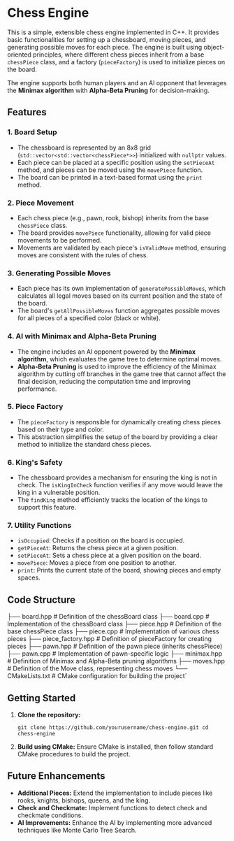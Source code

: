 
# Chess Engine

This is a simple, extensible chess engine implemented in C++. It provides basic functionalities for setting up a chessboard, moving pieces, and generating possible moves for each piece. The engine is built using object-oriented principles, where different chess pieces inherit from a base `chessPiece` class, and a factory (`pieceFactory`) is used to initialize pieces on the board.

The engine supports both human players and an AI opponent that leverages the **Minimax algorithm** with **Alpha-Beta Pruning** for decision-making.

## Features

### 1. **Board Setup**

-   The chessboard is represented by an 8x8 grid (`std::vector<std::vector<chessPiece*>>`) initialized with `nullptr` values.
-   Each piece can be placed at a specific position using the `setPieceAt` method, and pieces can be moved using the `movePiece` function.
-   The board can be printed in a text-based format using the `print` method.

### 2. **Piece Movement**

-   Each chess piece (e.g., pawn, rook, bishop) inherits from the base `chessPiece` class.
-   The board provides `movePiece` functionality, allowing for valid piece movements to be performed.
-   Movements are validated by each piece's `isValidMove` method, ensuring moves are consistent with the rules of chess.

### 3. **Generating Possible Moves**

-   Each piece has its own implementation of `generatePossibleMoves`, which calculates all legal moves based on its current position and the state of the board.
-   The board's `getAllPossibleMoves` function aggregates possible moves for all pieces of a specified color (black or white).

### 4. **AI with Minimax and Alpha-Beta Pruning**

-   The engine includes an AI opponent powered by the **Minimax algorithm**, which evaluates the game tree to determine optimal moves.
-   **Alpha-Beta Pruning** is used to improve the efficiency of the Minimax algorithm by cutting off branches in the game tree that cannot affect the final decision, reducing the computation time and improving performance.

### 5. **Piece Factory**

-   The `pieceFactory` is responsible for dynamically creating chess pieces based on their type and color.
-   This abstraction simplifies the setup of the board by providing a clear method to initialize the standard chess pieces.

### 6. **King's Safety**

-   The chessboard provides a mechanism for ensuring the king is not in check. The `isKingInCheck` function verifies if any move would leave the king in a vulnerable position.
-   The `findKing` method efficiently tracks the location of the kings to support this feature.

### 7. **Utility Functions**

-   `isOccupied`: Checks if a position on the board is occupied.
-   `getPieceAt`: Returns the chess piece at a given position.
-   `setPieceAt`: Sets a chess piece at a given position on the board.
-   `movePiece`: Moves a piece from one position to another.
-   `print`: Prints the current state of the board, showing pieces and empty spaces.

## Code Structure


├── board.hpp       # Definition of the chessBoard class
├── board.cpp       # Implementation of the chessBoard class
├── piece.hpp       # Definition of the base chessPiece class
├── piece.cpp       # Implementation of various chess pieces
├── piece_factory.hpp  # Definition of pieceFactory for creating pieces
├── pawn.hpp        # Definition of the pawn piece (inherits chessPiece)
├── pawn.cpp        # Implementation of pawn-specific logic
├── minimax.hpp     # Definition of Minimax and Alpha-Beta pruning algorithms
├── moves.hpp       # Definition of the Move class, representing chess moves
└── CMakeLists.txt  # CMake configuration for building the project` 

## Getting Started

1.  **Clone the repository:**
    
    `git clone https://github.com/yourusername/chess-engine.git
    cd chess-engine` 
    
2.  **Build using CMake:** Ensure CMake is installed, then follow standard CMake procedures to build the project.
    

## Future Enhancements

-   **Additional Pieces:** Extend the implementation to include pieces like rooks, knights, bishops, queens, and the king.
-   **Check and Checkmate:** Implement functions to detect check and checkmate conditions.
-   **AI Improvements:** Enhance the AI by implementing more advanced techniques like Monte Carlo Tree Search.
